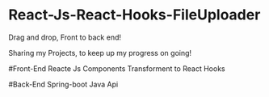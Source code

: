 # React-Js-React-Hooks-FileUploader
Drag and drop,   Front to back end!



Sharing my Projects, to keep up my progress on going!


#Front-End
Reacte Js Components Transforment to React Hooks 


#Back-End
Spring-boot
Java Api
